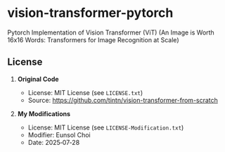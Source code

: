 # vision-transformer-pytorch
Pytorch  Implementation of Vision Transformer (ViT) (An Image is Worth 16x16 Words: Transformers for Image Recognition at Scale)

## License

1. **Original Code**  
   - License: MIT License (see `LICENSE.txt`)  
   - Source: https://github.com/tintn/vision-transformer-from-scratch

2. **My Modifications**  
   - License: MIT License (see `LICENSE-Modification.txt`)  
   - Modifier: Eunsol Choi  
   - Date: 2025‑07‑28
